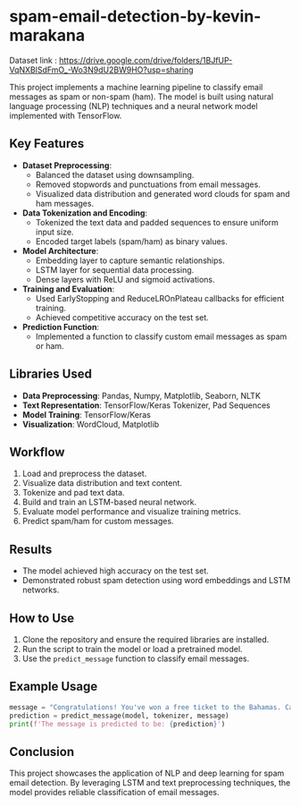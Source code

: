 # spam-email-detection-by-kevin-marakana


Dataset link : https://drive.google.com/drive/folders/1BJfUP-VqNXBlSdFmO_-Wo3N9dU2BW9HO?usp=sharing


This project implements a machine learning pipeline to classify email messages as spam or non-spam (ham). The model is built using natural language processing (NLP) techniques and a neural network model implemented with TensorFlow.

## Key Features
- **Dataset Preprocessing**:
  - Balanced the dataset using downsampling.
  - Removed stopwords and punctuations from email messages.
  - Visualized data distribution and generated word clouds for spam and ham messages.
- **Data Tokenization and Encoding**:
  - Tokenized the text data and padded sequences to ensure uniform input size.
  - Encoded target labels (spam/ham) as binary values.
- **Model Architecture**:
  - Embedding layer to capture semantic relationships.
  - LSTM layer for sequential data processing.
  - Dense layers with ReLU and sigmoid activations.
- **Training and Evaluation**:
  - Used EarlyStopping and ReduceLROnPlateau callbacks for efficient training.
  - Achieved competitive accuracy on the test set.
- **Prediction Function**:
  - Implemented a function to classify custom email messages as spam or ham.

## Libraries Used
- **Data Preprocessing**: Pandas, Numpy, Matplotlib, Seaborn, NLTK
- **Text Representation**: TensorFlow/Keras Tokenizer, Pad Sequences
- **Model Training**: TensorFlow/Keras
- **Visualization**: WordCloud, Matplotlib

## Workflow
1. Load and preprocess the dataset.
2. Visualize data distribution and text content.
3. Tokenize and pad text data.
4. Build and train an LSTM-based neural network.
5. Evaluate model performance and visualize training metrics.
6. Predict spam/ham for custom messages.

## Results
- The model achieved high accuracy on the test set.
- Demonstrated robust spam detection using word embeddings and LSTM networks.

## How to Use
1. Clone the repository and ensure the required libraries are installed.
2. Run the script to train the model or load a pretrained model.
3. Use the `predict_message` function to classify email messages.

## Example Usage
```python
message = "Congratulations! You've won a free ticket to the Bahamas. Call now!"
prediction = predict_message(model, tokenizer, message)
print(f'The message is predicted to be: {prediction}')
```

## Conclusion
This project showcases the application of NLP and deep learning for spam email detection. By leveraging LSTM and text preprocessing techniques, the model provides reliable classification of email messages.

